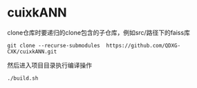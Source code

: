 # cuixkANN
clone仓库时要递归的clone包含的子仓库，例如src/路径下的faiss库
```shell
git clone --recurse-submodules  https://github.com/QDXG-CXK/cuixkANN.git
```
然后进入项目目录执行编译操作
```shell
./build.sh
```
